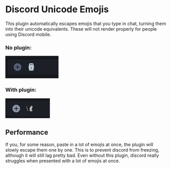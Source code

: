 # Discord Unicode Emojis

This plugin automatically escapes emojis that you type in chat, turning them into their unicode equivalents. These will not render properly for people using Discord mobile.

### No plugin:

![Without plugin](https://raw.githubusercontent.com/TheLazySquid/BetterDiscordPlugins/refs/heads/main/plugins/UnicodeEmojis/images/normalEmoji.png)

### With plugin:

![With plugin](https://raw.githubusercontent.com/TheLazySquid/BetterDiscordPlugins/refs/heads/main/plugins/UnicodeEmojis/images/unicodeEmoji.png)

## Performance

If you, for some reason, paste in a lot of emojis at once, the plugin will slowly escape them one by one. This is to prevent discord from freezing, although it will still lag pretty bad. Even without this plugin, discord really struggles when presented with a lot of emojis at once.